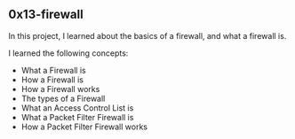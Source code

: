 ## 0x13-firewall

In this project, I learned about the basics of a firewall, and what a firewall is.

I learned the following concepts:
- What a Firewall is
- How a Firewall is
- How a Firewall works
- The types of a Firewall
- What an Access Control List is
- What a Packet Filter Firewall is
- How a Packet Filter Firewall works
